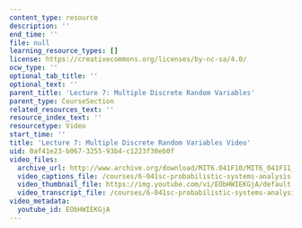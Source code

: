 ```yaml
---
content_type: resource
description: ''
end_time: ''
file: null
learning_resource_types: []
license: https://creativecommons.org/licenses/by-nc-sa/4.0/
ocw_type: ''
optional_tab_title: ''
optional_text: ''
parent_title: 'Lecture 7: Multiple Discrete Random Variables'
parent_type: CourseSection
related_resources_text: ''
resource_index_text: ''
resourcetype: Video
start_time: ''
title: 'Lecture 7: Multiple Discrete Random Variables Video'
uid: 0af41e23-b067-3255-93b4-c1223f30eb0f
video_files:
  archive_url: http://www.archive.org/download/MIT6.041F10/MIT6_041F11_lec07_300k.mp4
  video_captions_file: /courses/6-041sc-probabilistic-systems-analysis-and-applied-probability-fall-2013/EObHWIEKGjA_captions.webvtt
  video_thumbnail_file: https://img.youtube.com/vi/EObHWIEKGjA/default.jpg
  video_transcript_file: /courses/6-041sc-probabilistic-systems-analysis-and-applied-probability-fall-2013/EObHWIEKGjA_transcript.pdf
video_metadata:
  youtube_id: EObHWIEKGjA
---
```


